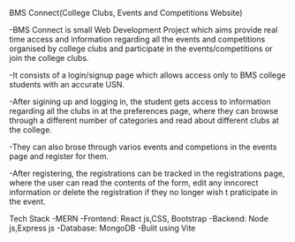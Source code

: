 BMS Connect(College Clubs, Events and Competitions Website) 

-BMS Connect is small Web Development Project which aims provide real time access and information regarding all the events and competitions organised by college clubs and participate in 
  the events/competitions or join the college clubs.
  
-It consists of a login/signup page which allows access only to BMS college students with an accurate USN.

-After sigining up and logging in, the student gets access to information regarding all the clubs in at the preferences page, where they can browse through a different number of categories and 
  read about different clubs at the college.
  
-They can also brose through varios events and competions in the events page and register for them.

-After registering, the registrations can be tracked in the registrations page, where the user can read the contents of the form, edit any inncorect information or delete the registration if 
  they no longer wish t praticipate in the event.

  
Tech Stack -MERN
-Frontend: React js,CSS, Bootstrap
-Backend: Node js,Express js
-Database: MongoDB
-Bulit using Vite

